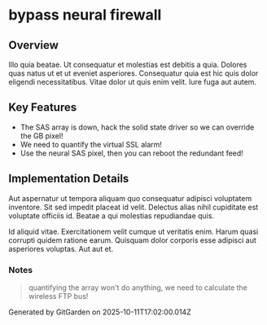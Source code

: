 # bypass neural firewall

## Overview
Illo quia beatae. Ut consequatur et molestias est debitis a quia. Dolores quas natus ut et ut eveniet asperiores. Consequatur quia est hic quis dolor eligendi necessitatibus. Vitae dolor ut quis enim velit. Iure fuga aut autem.

## Key Features
- The SAS array is down, hack the solid state driver so we can override the GB pixel!
- We need to quantify the virtual SSL alarm!
- Use the neural SAS pixel, then you can reboot the redundant feed!

## Implementation Details
Aut aspernatur ut tempora aliquam quo consequatur adipisci voluptatem inventore. Sit sed impedit placeat id velit. Delectus alias nihil cupiditate est voluptate officiis id. Beatae a qui molestias repudiandae quis.
 Id aliquid vitae. Exercitationem velit cumque ut veritatis enim. Harum quasi corrupti quidem ratione earum. Quisquam dolor corporis esse adipisci aut asperiores voluptas. Aut aut et.

### Notes
> quantifying the array won't do anything, we need to calculate the wireless FTP bus!

Generated by GitGarden on 2025-10-11T17:02:00.014Z